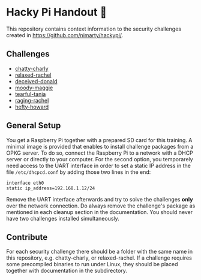# Hacky Pi Handout :robot:
This repository contains context information to the security challenges created in https://github.com/nimarty/hackypi/.

## Challenges
- [chatty-charly](chatty-charly/chatty-charly.md)
- [relaxed-rachel](relaxed-rachel/relaxed-rachel.md)
- [deceived-donald](deceived-donald/deceived-donald.md)
- [moody-maggie](moody-maggie/moody-maggie.md)
- [tearful-tanja](tearful-tanja/tearful-tanja.md)
- [raging-rachel](raging-rachel/raging-rachel.md)
- [hefty-howard](hefty-howard/hefty-howard.md)

## General Setup
You get a Raspberry Pi together with a prepared SD card for this training. A minimal image is provided that enables to install challenge packages from a OPKG server. To do so, connect the Raspberry Pi to a network with a DHCP server or directly to your computer. For the second option, you temporarely need access to the UART interface in order to set a static IP address in the file `/etc/dhcpcd.conf` by adding those two lines in the end:
```
interface eth0
static ip_address=192.168.1.12/24
```
Remove the UART interface afterwards and try to solve the challenges **only** over the network connection. Do always remove the challenge's package as mentioned in each cleanup section in the documentation. You should never have two challenges installed simultaneously.

## Contribute
For each security challenge there should be a folder with the same name in this repository, e.g. chatty-charly, or relaxed-rachel.
If a challenge requires some precompiled binaries to run under Linux, they should be placed together with documentation in the subdirectory.
